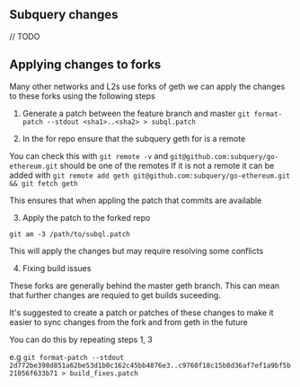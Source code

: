 ## Subquery changes

// TODO

## Applying changes to forks

Many other networks and L2s use forks of geth we can apply the changes to these forks using the following steps

1. Generate a patch between the feature branch and master
`git format-patch --stdout <sha1>..<sha2> > subql.patch`

2. In the for repo ensure that the subquery geth for is a remote

You can check this with `git remote -v` and `git@github.com:subquery/go-ethereum.git` should be one of the remotes
If it is not a remote it can be added with `git remote add geth git@github.com:subquery/go-ethereum.git && git fetch geth`

This ensures that when appling the patch that commits are available

3. Apply the patch to the forked repo

`git am -3 /path/to/subql.patch`

This will apply the changes but may require resolving some conflicts

4. Fixing build issues

These forks are generally behind the master geth branch. This can mean that further changes are requied to get builds suceeding.

It's suggested to create a patch or patches of these changes to make it easier to sync changes from the fork and from geth in the future

You can do this by repeating steps 1, 3

e.g `git format-patch --stdout 2d772be398d851a62be53d1b0c162c45bb4876e3..c9760f18c15b8d36af7ef1a9bf5b21056f633b71 > build_fixes.patch`
